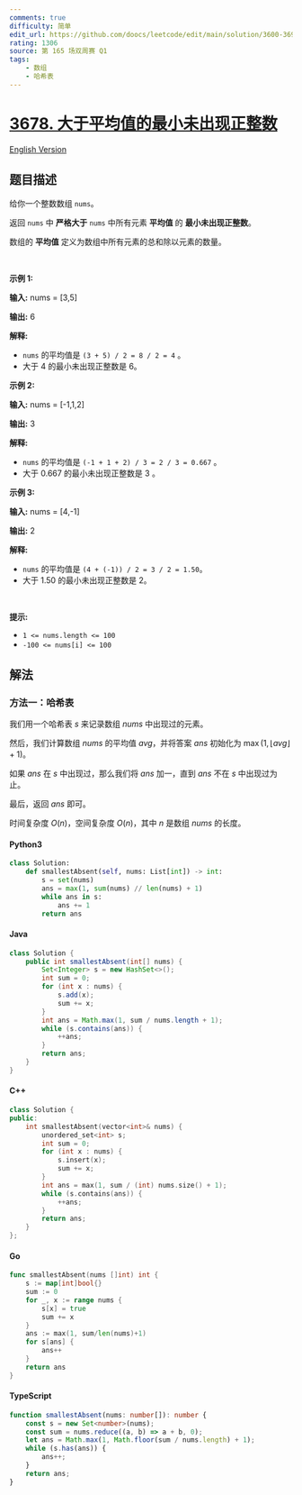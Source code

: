 ```yaml
---
comments: true
difficulty: 简单
edit_url: https://github.com/doocs/leetcode/edit/main/solution/3600-3699/3678.Smallest%20Absent%20Positive%20Greater%20Than%20Average/README.md
rating: 1306
source: 第 165 场双周赛 Q1
tags:
    - 数组
    - 哈希表
---
```


<!-- problem:start -->

# [3678. 大于平均值的最小未出现正整数](https://leetcode.cn/problems/smallest-absent-positive-greater-than-average)

[English Version](/solution/3600-3699/3678.Smallest%20Absent%20Positive%20Greater%20Than%20Average/README_EN.md)

## 题目描述

<!-- description:start -->

<p>给你一个整数数组 <code>nums</code>。</p>

<p>返回 <code>nums</code> 中 <strong>严格大于</strong> <code>nums</code> 中所有元素 <strong>平均值</strong> 的 <strong>最小未出现正整数</strong>。</p>
数组的 <strong>平均值</strong> 定义为数组中所有元素的总和除以元素的数量。

<p>&nbsp;</p>

<p><strong class="example">示例 1:</strong></p>

<div class="example-block">
<p><strong>输入:</strong> <span class="example-io">nums = [3,5]</span></p>

<p><strong>输出:</strong> <span class="example-io">6</span></p>

<p><strong>解释:</strong></p>

<ul>
	<li><code>nums</code> 的平均值是 <code>(3 + 5) / 2 = 8 / 2 = 4</code> 。</li>
	<li>大于 4 的最小未出现正整数是 6。</li>
</ul>
</div>

<p><strong class="example">示例 2:</strong></p>

<div class="example-block">
<p><strong>输入:</strong> <span class="example-io">nums = [-1,1,2]</span></p>

<p><strong>输出:</strong> <span class="example-io">3</span></p>

<p><strong>解释:</strong></p>

<ul>
	<li><code>nums</code> 的平均值是 <code>(-1 + 1 + 2) / 3 = 2 / 3 = 0.667</code> 。</li>
	<li>大于 0.667 的最小未出现正整数是 3 。</li>
</ul>
</div>

<p><strong class="example">示例 3:</strong></p>

<div class="example-block">
<p><strong>输入:</strong> <span class="example-io">nums = [4,-1]</span></p>

<p><strong>输出:</strong> <span class="example-io">2</span></p>

<p><strong>解释:</strong></p>

<ul>
	<li><code>nums</code> 的平均值是 <code>(4 + (-1)) / 2 = 3 / 2 = 1.50</code>。</li>
	<li>大于 1.50 的最小未出现正整数是 2。</li>
</ul>
</div>

<p>&nbsp;</p>

<p><strong>提示:</strong></p>

<ul>
	<li><code>1 &lt;= nums.length &lt;= 100</code></li>
	<li><code>-100 &lt;= nums[i] &lt;= 100</code></li>
</ul>

<!-- description:end -->

## 解法

<!-- solution:start -->

### 方法一：哈希表

我们用一个哈希表 $\textit{s}$ 来记录数组 $\textit{nums}$ 中出现过的元素。

然后，我们计算数组 $\textit{nums}$ 的平均值 $\textit{avg}$，并将答案 $\textit{ans}$ 初始化为 $\max(1, \lfloor \textit{avg} \rfloor + 1)$。

如果 $\textit{ans}$ 在 $\textit{s}$ 中出现过，那么我们将 $\textit{ans}$ 加一，直到 $\textit{ans}$ 不在 $\textit{s}$ 中出现过为止。

最后，返回 $\textit{ans}$ 即可。

时间复杂度 $O(n)$，空间复杂度 $O(n)$，其中 $n$ 是数组 $\textit{nums}$ 的长度。

<!-- tabs:start -->

#### Python3

```python
class Solution:
    def smallestAbsent(self, nums: List[int]) -> int:
        s = set(nums)
        ans = max(1, sum(nums) // len(nums) + 1)
        while ans in s:
            ans += 1
        return ans
```

#### Java

```java
class Solution {
    public int smallestAbsent(int[] nums) {
        Set<Integer> s = new HashSet<>();
        int sum = 0;
        for (int x : nums) {
            s.add(x);
            sum += x;
        }
        int ans = Math.max(1, sum / nums.length + 1);
        while (s.contains(ans)) {
            ++ans;
        }
        return ans;
    }
}
```

#### C++

```cpp
class Solution {
public:
    int smallestAbsent(vector<int>& nums) {
        unordered_set<int> s;
        int sum = 0;
        for (int x : nums) {
            s.insert(x);
            sum += x;
        }
        int ans = max(1, sum / (int) nums.size() + 1);
        while (s.contains(ans)) {
            ++ans;
        }
        return ans;
    }
};
```

#### Go

```go
func smallestAbsent(nums []int) int {
	s := map[int]bool{}
	sum := 0
	for _, x := range nums {
		s[x] = true
		sum += x
	}
	ans := max(1, sum/len(nums)+1)
	for s[ans] {
		ans++
	}
	return ans
}
```

#### TypeScript

```ts
function smallestAbsent(nums: number[]): number {
    const s = new Set<number>(nums);
    const sum = nums.reduce((a, b) => a + b, 0);
    let ans = Math.max(1, Math.floor(sum / nums.length) + 1);
    while (s.has(ans)) {
        ans++;
    }
    return ans;
}
```

<!-- tabs:end -->

<!-- solution:end -->

<!-- problem:end -->
